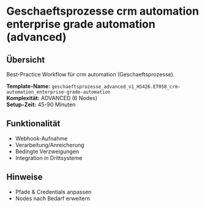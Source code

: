 # Geschaeftsprozesse crm automation enterprise grade automation (advanced)

## Übersicht

Best-Practice Workflow für crm automation (Geschaeftsprozesse).

**Template-Name:** `geschaeftsprozesse_advanced_v1_HS426.ET058_crm-automation_enterprise-grade-automation`  
**Komplexität:** ADVANCED (6 Nodes)  
**Setup-Zeit:** 45-90 Minuten

## Funktionalität
- Webhook-Aufnahme
- Verarbeitung/Anreicherung
- Bedingte Verzweigungen
- Integration in Drittsysteme

## Hinweise
- Pfade & Credentials anpassen
- Nodes nach Bedarf erweitern
